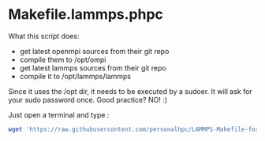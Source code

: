 # Makefile.lammps.phpc

What this script does:
- get latest openmpi sources from their git repo
- compile them to /opt/ompi
- get latest lammps sources from their git repo
- compile it to /opt/lammps/lammps

Since it uses the /opt dir, it needs to be executed by a sudoer. It will ask for your sudo password once.
Good practice? NO! :)

Just open a terminal and type :
```bash
wget 'https://raw.githubusercontent.com/personalhpc/LAMMPS-Makefile-for-PersonalHPC/master/script_compilation' && sh script_compilation
```
